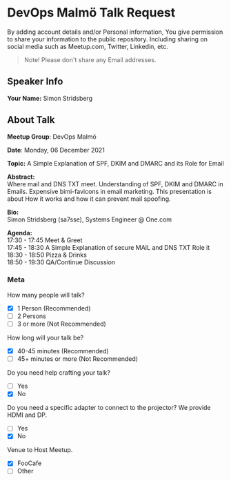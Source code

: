 # DevOps Malmö Talk Request
By adding account details and/or Personal information, You give permission to share your information to the public repository.
Including sharing on social media such as Meetup.com, Twitter, Linkedin, etc.
> Note! Please don't share any Email addresses.

## Speaker Info

**Your Name:** Simon Stridsberg

## About Talk

**Meetup Group**: DevOps Malmö

**Date**: Monday, 06 December 2021

**Topic:** A Simple Explanation of SPF, DKIM and DMARC and its Role for Email

**Abstract:**<br/>
Where mail and DNS TXT meet.
Understanding of SPF, DKIM and DMARC in Emails.
Expensive bimi-favicons in email marketing.
This presentation is about How it works and how it can prevent mail spoofing.


**Bio:**<br/>
Simon Stridsberg (sa7sse), Systems Engineer @ One.com

**Agenda:**<br/>
17:30 - 17:45 Meet & Greet<br/>
17:45 - 18:30 A Simple Explanation of secure MAIL and DNS TXT Role it<br/>
18:30 - 18:50 Pizza & Drinks<br/>
18:50 - 19:30 QA/Continue Discussion

### Meta

How many people will talk?
- [x] 1 Person (Recommended)
- [ ] 2 Persons
- [ ] 3 or more (Not Recommended)

How long will your talk be?
- [x] 40-45 minutes (Recommended)
- [ ] 45+ minutes or more (Not Recommended)

Do you need help crafting your talk?
- [ ] Yes
- [x] No

Do you need a specific adapter to connect to the projector? We provide HDMI and DP.
- [ ] Yes
- [x] No

Venue to Host Meetup.
- [x] FooCafe
- [ ] Other
